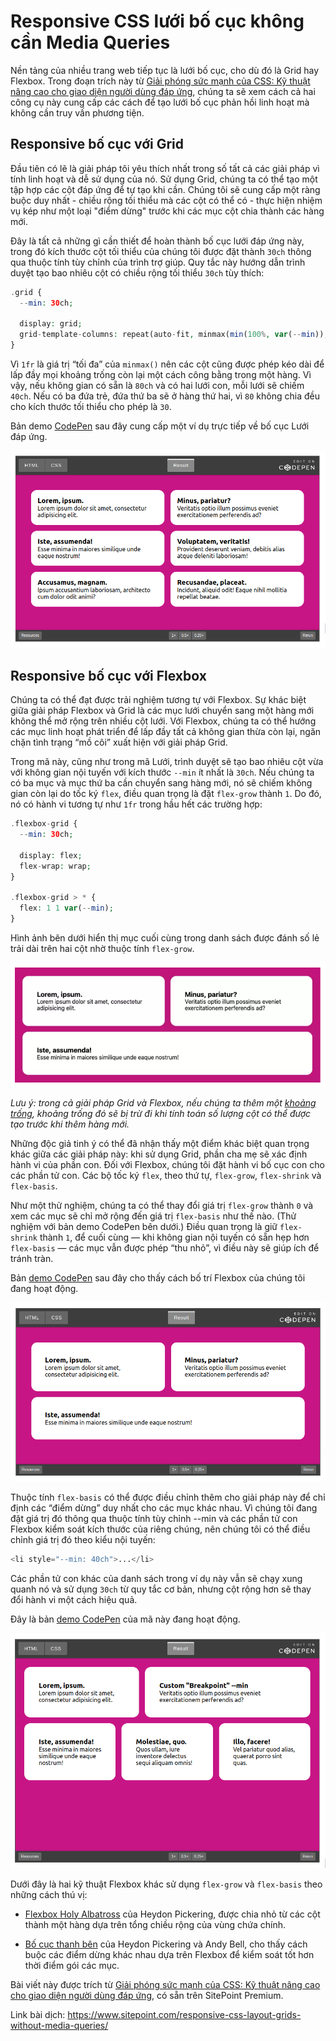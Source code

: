 # Responsive CSS lưới bố cục không cần Media Queries

Nền tảng của nhiều trang web tiếp tục là lưới bố cục, cho dù đó là Grid hay Flexbox. Trong đoạn trích này từ [Giải phóng sức mạnh của CSS: Kỹ thuật nâng cao cho giao diện người dùng đáp ứng](https://www.sitepoint.com/premium/books/unleashing-the-power-of-css/), chúng ta sẽ xem cách cả hai công cụ này cung cấp các cách để tạo lưới bố cục phản hồi linh hoạt mà không cần truy vấn phương tiện.

## Responsive bố cục với Grid

Đầu tiên có lẽ là giải pháp tôi yêu thích nhất trong số tất cả các giải pháp vì tính linh hoạt và dễ sử dụng của nó. Sử dụng Grid, chúng ta có thể tạo một tập hợp các cột đáp ứng để tự tạo khi cần. Chúng tôi sẽ cung cấp một ràng buộc duy nhất - chiều rộng tối thiểu mà các cột có thể có - thực hiện nhiệm vụ kép như một loại "điểm dừng" trước khi các mục cột chia thành các hàng mới.

Đây là tất cả những gì cần thiết để hoàn thành bố cục lưới đáp ứng này, trong đó kích thước cột tối thiểu của chúng tôi được đặt thành `30ch` thông qua thuộc tính tùy chỉnh của trình trợ giúp. Quy tắc này hướng dẫn trình duyệt tạo bao nhiêu cột có chiều rộng tối thiểu `30ch` tùy thích:

```php
.grid {
  --min: 30ch;

  display: grid;
  grid-template-columns: repeat(auto-fit, minmax(min(100%, var(--min)), 1fr));
}
```
Vì `1fr` là giá trị “tối đa” của `minmax()` nên các cột cũng được phép kéo dài để lấp đầy mọi khoảng trống còn lại một cách công bằng trong một hàng. Vì vậy, nếu không gian có sẵn là `80ch` và có hai lưới con, mỗi lưới sẽ chiếm `40ch`. Nếu có ba đứa trẻ, đứa thứ ba sẽ ở hàng thứ hai, vì `80` không chia đều cho kích thước tối thiểu cho phép là `30`.

Bản demo [CodePen](https://codepen.io/SitePoint/pen/NWOGvvN?editors=1100) sau đây cung cấp một ví dụ trực tiếp về bố cục Lưới đáp ứng.

![](img/img1.png)

## Responsive bố cục với Flexbox
Chúng ta có thể đạt được trải nghiệm tương tự với Flexbox. Sự khác biệt giữa giải pháp Flexbox và Grid là các mục lưới chuyển sang một hàng mới không thể mở rộng trên nhiều cột lưới. Với Flexbox, chúng ta có thể hướng các mục linh hoạt phát triển để lấp đầy tất cả không gian thừa còn lại, ngăn chặn tình trạng “mồ côi” xuất hiện với giải pháp Grid.

Trong mã này, cũng như trong mã Lưới, trình duyệt sẽ tạo bao nhiêu cột vừa với không gian nội tuyến với kích thước `--min` ít nhất là `30ch`. Nếu chúng ta có ba mục và mục thứ ba cần chuyển sang hàng mới, nó sẽ chiếm không gian còn lại do tốc ký `flex`, điều quan trọng là đặt `flex-grow` thành `1`. Do đó, nó có hành vi tương tự như `1fr` trong hầu hết các trường hợp:
```php
.flexbox-grid {
  --min: 30ch;

  display: flex;
  flex-wrap: wrap;
}

.flexbox-grid > * {
  flex: 1 1 var(--min);
}
```
Hình ảnh bên dưới hiển thị mục cuối cùng trong danh sách được đánh số lẻ trải dài trên hai cột nhờ thuộc tính `flex-grow`.

![](img/img2.png)

*Lưu ý: trong cả giải pháp Grid và Flexbox, nếu chúng ta thêm một [khoảng trống](https://www.sitepoint.com/css-gap-property/), khoảng trống đó sẽ bị trừ đi khi tính toán số lượng cột có thể được tạo trước khi thêm hàng mới.*

Những độc giả tinh ý có thể đã nhận thấy một điểm khác biệt quan trọng khác giữa các giải pháp này: khi sử dụng Grid, phần cha mẹ sẽ xác định hành vi của phần con. Đối với Flexbox, chúng tôi đặt hành vi bố cục con cho các phần tử con. Các bộ tốc ký `flex`, theo thứ tự, `flex-grow`, `flex-shrink` và `flex-basis`.

Như một thử nghiệm, chúng ta có thể thay đổi giá trị `flex-grow` thành `0` và xem các mục sẽ chỉ mở rộng đến giá trị `flex-basis` như thế nào. (Thử nghiệm với bản demo CodePen bên dưới.) Điều quan trọng là giữ `flex-shrink` thành `1`, để cuối cùng — khi không gian nội tuyến có sẵn hẹp hơn `flex-basis` — các mục vẫn được phép “thu nhỏ”, vì điều này sẽ giúp ích để tránh tràn.

Bản [demo CodePen](https://codepen.io/SitePoint/pen/WNaQMeO?editors=1100) sau đây cho thấy cách bố trí Flexbox của chúng tôi đang hoạt động.

![](img/img3.png)

Thuộc tính `flex-basis` có thể được điều chỉnh thêm cho giải pháp này để chỉ định các “điểm dừng” duy nhất cho các mục khác nhau. Vì chúng tôi đang đặt giá trị đó thông qua thuộc tính tùy chỉnh --min và các phần tử con Flexbox kiểm soát kích thước của riêng chúng, nên chúng tôi có thể điều chỉnh giá trị đó theo kiểu nội tuyến:

```php
<li style="--min: 40ch">...</li>
```

Các phần tử con khác của danh sách trong ví dụ này vẫn sẽ chạy xung quanh nó và sử dụng `30ch` từ quy tắc cơ bản, nhưng cột rộng hơn sẽ thay đổi hành vi một cách hiệu quả.

Đây là bản [demo CodePen](https://codepen.io/SitePoint/pen/GRYpQJZ?editors=1100) của mã này đang hoạt động.

![](img/img4.png)

Dưới đây là hai kỹ thuật Flexbox khác sử dụng `flex-grow` và `flex-basis` theo những cách thú vị:

- [Flexbox Holy Albatross](https://heydonworks.com/article/the-flexbox-holy-albatross-reincarnated/) của Heydon Pickering, được chia nhỏ từ các cột thành một hàng dựa trên tổng chiều rộng của vùng chứa chính.

- [Bố cục thanh bên](https://every-layout.dev/layouts/sidebar/) của Heydon 
Pickering và Andy Bell, cho thấy cách buộc các điểm dừng khác nhau dựa trên Flexbox để kiểm soát tốt hơn thời điểm gói các mục.

Bài viết này được trích từ [Giải phóng sức mạnh của CSS: Kỹ thuật nâng cao cho giao diện người dùng đáp ứng](https://www.sitepoint.com/premium/books/unleashing-the-power-of-css/), có sẵn trên SitePoint Premium.

Link bài dịch: https://www.sitepoint.com/responsive-css-layout-grids-without-media-queries/